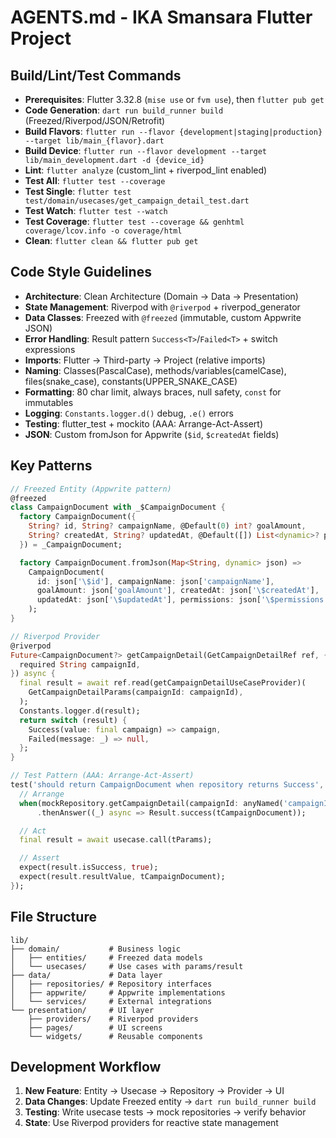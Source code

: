 # AGENTS.md - IKA Smansara Flutter Project

## Build/Lint/Test Commands
- **Prerequisites**: Flutter 3.32.8 (`mise use` or `fvm use`), then `flutter pub get`
- **Code Generation**: `dart run build_runner build` (Freezed/Riverpod/JSON/Retrofit)
- **Build Flavors**: `flutter run --flavor {development|staging|production} --target lib/main_{flavor}.dart`
- **Build Device**: `flutter run --flavor development --target lib/main_development.dart -d {device_id}`
- **Lint**: `flutter analyze` (custom_lint + riverpod_lint enabled)
- **Test All**: `flutter test --coverage`
- **Test Single**: `flutter test test/domain/usecases/get_campaign_detail_test.dart`
- **Test Watch**: `flutter test --watch`
- **Test Coverage**: `flutter test --coverage && genhtml coverage/lcov.info -o coverage/html`
- **Clean**: `flutter clean && flutter pub get`

## Code Style Guidelines
- **Architecture**: Clean Architecture (Domain → Data → Presentation)
- **State Management**: Riverpod with `@riverpod` + riverpod_generator
- **Data Classes**: Freezed with `@freezed` (immutable, custom Appwrite JSON)
- **Error Handling**: Result pattern `Success<T>`/`Failed<T>` + switch expressions
- **Imports**: Flutter → Third-party → Project (relative imports)
- **Naming**: Classes(PascalCase), methods/variables(camelCase), files(snake_case), constants(UPPER_SNAKE_CASE)
- **Formatting**: 80 char limit, always braces, null safety, `const` for immutables
- **Logging**: `Constants.logger.d()` debug, `.e()` errors
- **Testing**: flutter_test + mockito (AAA: Arrange-Act-Assert)
- **JSON**: Custom fromJson for Appwrite (`$id`, `$createdAt` fields)

## Key Patterns
```dart
// Freezed Entity (Appwrite pattern)
@freezed
class CampaignDocument with _$CampaignDocument {
  factory CampaignDocument({
    String? id, String? campaignName, @Default(0) int? goalAmount,
    String? createdAt, String? updatedAt, @Default([]) List<dynamic>? permissions,
  }) = _CampaignDocument;

  factory CampaignDocument.fromJson(Map<String, dynamic> json) =>
    CampaignDocument(
      id: json['\$id'], campaignName: json['campaignName'],
      goalAmount: json['goalAmount'], createdAt: json['\$createdAt'],
      updatedAt: json['\$updatedAt'], permissions: json['\$permissions'],
    );
}

// Riverpod Provider
@riverpod
Future<CampaignDocument?> getCampaignDetail(GetCampaignDetailRef ref, {
  required String campaignId,
}) async {
  final result = await ref.read(getCampaignDetailUseCaseProvider)(
    GetCampaignDetailParams(campaignId: campaignId),
  );
  Constants.logger.d(result);
  return switch (result) {
    Success(value: final campaign) => campaign,
    Failed(message: _) => null,
  };
}

// Test Pattern (AAA: Arrange-Act-Assert)
test('should return CampaignDocument when repository returns Success', () async {
  // Arrange
  when(mockRepository.getCampaignDetail(campaignId: anyNamed('campaignId')))
      .thenAnswer((_) async => Result.success(tCampaignDocument));

  // Act
  final result = await usecase.call(tParams);

  // Assert
  expect(result.isSuccess, true);
  expect(result.resultValue, tCampaignDocument);
});
```

## File Structure
```
lib/
├── domain/           # Business logic
│   ├── entities/     # Freezed data models
│   └── usecases/     # Use cases with params/result
├── data/             # Data layer
│   ├── repositories/ # Repository interfaces
│   ├── appwrite/     # Appwrite implementations
│   └── services/     # External integrations
└── presentation/     # UI layer
    ├── providers/    # Riverpod providers
    ├── pages/        # UI screens
    └── widgets/      # Reusable components
```

## Development Workflow
1. **New Feature**: Entity → Usecase → Repository → Provider → UI
2. **Data Changes**: Update Freezed entity → `dart run build_runner build`
3. **Testing**: Write usecase tests → mock repositories → verify behavior
4. **State**: Use Riverpod providers for reactive state management